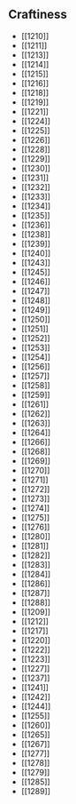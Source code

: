 ## Craftiness
- [[1210]]
- [[1211]]
- [[1213]]
- [[1214]]
- [[1215]]
- [[1216]]
- [[1218]]
- [[1219]]
- [[1221]]
- [[1224]]
- [[1225]]
- [[1226]]
- [[1228]]
- [[1229]]
- [[1230]]
- [[1231]]
- [[1232]]
- [[1233]]
- [[1234]]
- [[1235]]
- [[1236]]
- [[1238]]
- [[1239]]
- [[1240]]
- [[1243]]
- [[1245]]
- [[1246]]
- [[1247]]
- [[1248]]
- [[1249]]
- [[1250]]
- [[1251]]
- [[1252]]
- [[1253]]
- [[1254]]
- [[1256]]
- [[1257]]
- [[1258]]
- [[1259]]
- [[1261]]
- [[1262]]
- [[1263]]
- [[1264]]
- [[1266]]
- [[1268]]
- [[1269]]
- [[1270]]
- [[1271]]
- [[1272]]
- [[1273]]
- [[1274]]
- [[1275]]
- [[1276]]
- [[1280]]
- [[1281]]
- [[1282]]
- [[1283]]
- [[1284]]
- [[1286]]
- [[1287]]
- [[1288]]
- [[1209]]
- [[1212]]
- [[1217]]
- [[1220]]
- [[1222]]
- [[1223]]
- [[1227]]
- [[1237]]
- [[1241]]
- [[1242]]
- [[1244]]
- [[1255]]
- [[1260]]
- [[1265]]
- [[1267]]
- [[1277]]
- [[1278]]
- [[1279]]
- [[1285]]
- [[1289]]
